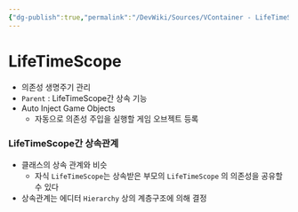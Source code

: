 ```yaml
---
{"dg-publish":true,"permalink":"/DevWiki/Sources/VContainer - LifeTimeScope/","noteIcon":"","created":"2025-05-23T02:08:59.000+09:00","updated":"2025-07-19T22:58:36.000+09:00"}
---
```


# LifeTimeScope

- 의존성 생명주기 관리
- `Parent` : LifeTimeScope간 상속 기능
- Auto Inject Game Objects
    - 자동으로 의존성 주입을 실행할 게임 오브젝트 등록

### LifeTimeScope간 상속관계

- 클래스의 상속 관계와 비슷
    - 자식 `LifeTimeScope`는 상속받은 부모의 `LifeTimeScope` 의 의존성을 공유할 수 있다
- 상속관계는 에디터 `Hierarchy` 상의 계층구조에 의해 결정